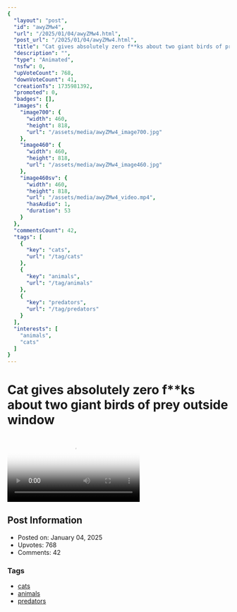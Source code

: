 ```yaml
---
{
  "layout": "post",
  "id": "awyZMw4",
  "url": "/2025/01/04/awyZMw4.html",
  "post_url": "/2025/01/04/awyZMw4.html",
  "title": "Cat gives absolutely zero f**ks about two giant birds of prey outside window",
  "description": "",
  "type": "Animated",
  "nsfw": 0,
  "upVoteCount": 768,
  "downVoteCount": 41,
  "creationTs": 1735981392,
  "promoted": 0,
  "badges": [],
  "images": {
    "image700": {
      "width": 460,
      "height": 818,
      "url": "/assets/media/awyZMw4_image700.jpg"
    },
    "image460": {
      "width": 460,
      "height": 818,
      "url": "/assets/media/awyZMw4_image460.jpg"
    },
    "image460sv": {
      "width": 460,
      "height": 818,
      "url": "/assets/media/awyZMw4_video.mp4",
      "hasAudio": 1,
      "duration": 53
    }
  },
  "commentsCount": 42,
  "tags": [
    {
      "key": "cats",
      "url": "/tag/cats"
    },
    {
      "key": "animals",
      "url": "/tag/animals"
    },
    {
      "key": "predators",
      "url": "/tag/predators"
    }
  ],
  "interests": [
    "animals",
    "cats"
  ]
}
---
```


# Cat gives absolutely zero f**ks about two giant birds of prey outside window

<video controls playsinline loop poster="/assets/media/awyZMw4_image460.jpg">
  <source src="/assets/media/awyZMw4_video.mp4" type="video/mp4">
  Your browser does not support the video tag.
</video>

## Post Information

- Posted on: January 04, 2025
- Upvotes: 768
- Comments: 42

### Tags

- [cats](/tag/cats)
- [animals](/tag/animals)
- [predators](/tag/predators)
